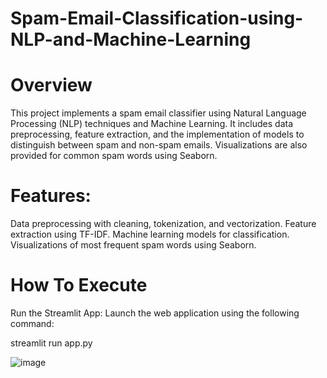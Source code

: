 # Spam-Email-Classification-using-NLP-and-Machine-Learning

<h1>Overview</h1>
<p>This project implements a spam email classifier using Natural Language Processing (NLP) techniques and Machine Learning. It includes data preprocessing, feature extraction, and the implementation of models to distinguish between spam and non-spam emails. Visualizations are also provided for common spam words using Seaborn.</p>

<h1>Features:</h1>
<p>Data preprocessing with cleaning, tokenization, and vectorization.
Feature extraction using TF-IDF.
Machine learning models for classification.
Visualizations of most frequent spam words using Seaborn.</p>

<h1>How To Execute</h1>

<p> Run the Streamlit App: Launch the web application using the following command:</p>

<p> streamlit run app.py</p>

![image](https://github.com/user-attachments/assets/b6ef0a45-b397-45f2-9b3e-a5dcd6031d98)

